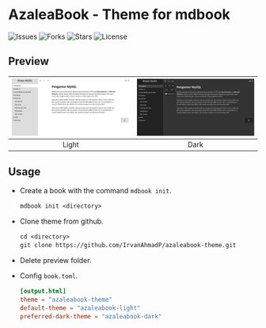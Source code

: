 # AzaleaBook - Theme for mdbook

![Issues](https://img.shields.io/github/issues/IrvanAhmadP/azaleabook-theme)
![Forks](https://img.shields.io/github/forks/IrvanAhmadP/azaleabook-theme)
![Stars](https://img.shields.io/github/stars/IrvanAhmadP/azaleabook-theme)
![License](https://img.shields.io/github/license/IrvanAhmadP/azaleabook-theme)

## Preview

| ![Azaleabook Light](preview/AzaleaBook-Theme-1.webp) | ![Azaleabook Dark](preview/AzaleaBook-Theme-2.webp) |
| :---: | :--: |
| Light | Dark |

## Usage

- Create a book with the command `mdbook init`.

  ```txt
  mdbook init <directory>
  ```

- Clone theme from github.

  ```txt
  cd <directory>
  git clone https://github.com/IrvanAhmadP/azaleabook-theme.git
  ```

- Delete preview folder.

- Config `book.toml`.

  ```toml
  [output.html]
  theme = "azaleabook-theme"
  default-theme = "azaleabook-light"
  preferred-dark-theme = "azaleabook-dark"
  ```
